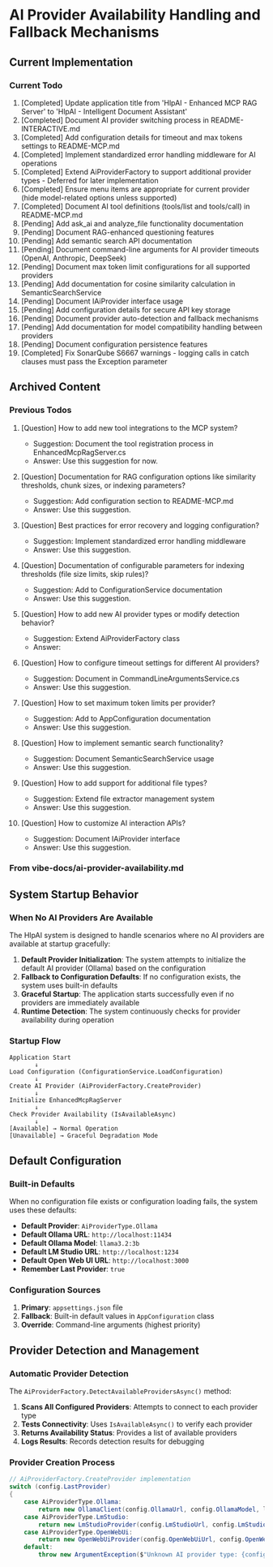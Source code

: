 # AI Provider Availability Handling and Fallback Mechanisms

## Current Implementation

### Current Todo

1. [Completed] Update application title from 'HlpAI - Enhanced MCP RAG Server' to 'HlpAI - Intelligent Document Assistant'
2. [Completed] Document AI provider switching process in README-INTERACTIVE.md
3. [Completed] Add configuration details for timeout and max tokens settings to README-MCP.md
4. [Completed] Implement standardized error handling middleware for AI operations
5. [Completed] Extend AiProviderFactory to support additional provider types - Deferred for later implementation
6. [Completed] Ensure menu items are appropriate for current provider (hide model-related options unless supported)
7. [Completed] Document AI tool definitions (tools/list and tools/call) in README-MCP.md
8. [Pending] Add ask_ai and analyze_file functionality documentation
9. [Pending] Document RAG-enhanced questioning features
10. [Pending] Add semantic search API documentation
11. [Pending] Document command-line arguments for AI provider timeouts (OpenAI, Anthropic, DeepSeek)
12. [Pending] Document max token limit configurations for all supported providers
13. [Pending] Add documentation for cosine similarity calculation in SemanticSearchService
14. [Pending] Document IAiProvider interface usage
15. [Pending] Add configuration details for secure API key storage
16. [Pending] Document provider auto-detection and fallback mechanisms
17. [Pending] Add documentation for model compatibility handling between providers
18. [Pending] Document configuration persistence features
19. [Completed] Fix SonarQube S6667 warnings - logging calls in catch clauses must pass the Exception parameter

## Archived Content

### Previous Todos

1. [Question] How to add new tool integrations to the MCP system?
   - Suggestion: Document the tool registration process in EnhancedMcpRagServer.cs
   - Answer: Use this suggestion for now.

2. [Question] Documentation for RAG configuration options like similarity thresholds, chunk sizes, or indexing parameters?
   - Suggestion: Add configuration section to README-MCP.md
   - Answer: Use this suggestion.

3. [Question] Best practices for error recovery and logging configuration?
   - Suggestion: Implement standardized error handling middleware
   - Answer: Use this suggestion.

4. [Question] Documentation of configurable parameters for indexing thresholds (file size limits, skip rules)?
   - Suggestion: Add to ConfigurationService documentation
   - Answer: Use this suggestion.

5. [Question] How to add new AI provider types or modify detection behavior?
   - Suggestion: Extend AiProviderFactory class
   - Answer: 

6. [Question] How to configure timeout settings for different AI providers?
   - Suggestion: Document in CommandLineArgumentsService.cs
   - Answer: Use this suggestion.

7. [Question] How to set maximum token limits per provider?
   - Suggestion: Add to AppConfiguration documentation
   - Answer: Use this suggestion.

8. [Question] How to implement semantic search functionality?
   - Suggestion: Document SemanticSearchService usage
   - Answer: Use this suggestion.

9. [Question] How to add support for additional file types?
   - Suggestion: Extend file extractor management system
   - Answer: Use this suggestion.

10. [Question] How to customize AI interaction APIs?
    - Suggestion: Document IAiProvider interface
    - Answer: Use this suggestion.

### From vibe-docs/ai-provider-availability.md

## System Startup Behavior

### When No AI Providers Are Available

The HlpAI system is designed to handle scenarios where no AI providers are available at startup gracefully:

1. **Default Provider Initialization**: The system attempts to initialize the default AI provider (Ollama) based on the configuration
2. **Fallback to Configuration Defaults**: If no configuration exists, the system uses built-in defaults
3. **Graceful Startup**: The application starts successfully even if no providers are immediately available
4. **Runtime Detection**: The system continuously checks for provider availability during operation

### Startup Flow

```
Application Start
       ↓
Load Configuration (ConfigurationService.LoadConfiguration)
       ↓
Create AI Provider (AiProviderFactory.CreateProvider)
       ↓
Initialize EnhancedMcpRagServer
       ↓
Check Provider Availability (IsAvailableAsync)
       ↓
[Available] → Normal Operation
[Unavailable] → Graceful Degradation Mode
```

## Default Configuration

### Built-in Defaults

When no configuration file exists or configuration loading fails, the system uses these defaults:

- **Default Provider**: `AiProviderType.Ollama`
- **Default Ollama URL**: `http://localhost:11434`
- **Default Ollama Model**: `llama3.2:3b`
- **Default LM Studio URL**: `http://localhost:1234`
- **Default Open Web UI URL**: `http://localhost:3000`
- **Remember Last Provider**: `true`

### Configuration Sources

1. **Primary**: `appsettings.json` file
2. **Fallback**: Built-in default values in `AppConfiguration` class
3. **Override**: Command-line arguments (highest priority)

## Provider Detection and Management

### Automatic Provider Detection

The `AiProviderFactory.DetectAvailableProvidersAsync()` method:

1. **Scans All Configured Providers**: Attempts to connect to each provider type
2. **Tests Connectivity**: Uses `IsAvailableAsync()` to verify each provider
3. **Returns Availability Status**: Provides a list of available providers
4. **Logs Results**: Records detection results for debugging

### Provider Creation Process

```csharp
// AiProviderFactory.CreateProvider implementation
switch (config.LastProvider)
{
    case AiProviderType.Ollama:
        return new OllamaClient(config.OllamaUrl, config.OllamaModel, logger);
    case AiProviderType.LmStudio:
        return new LmStudioProvider(config.LmStudioUrl, config.LmStudioModel, logger);
    case AiProviderType.OpenWebUi:
        return new OpenWebUiProvider(config.OpenWebUiUrl, config.OpenWebUiModel, logger);
    default:
        throw new ArgumentException($"Unknown AI provider type: {config.LastProvider}
